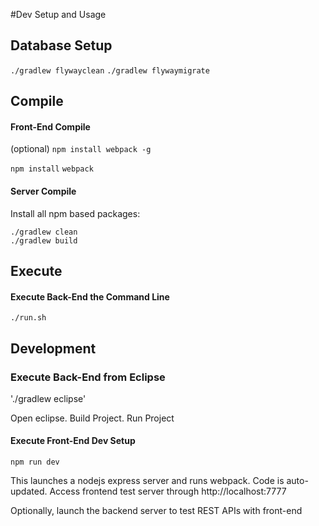 #Dev Setup and Usage

## Database Setup
`./gradlew flywayclean`
`./gradlew flywaymigrate`

## Compile 
#### Front-End Compile
(optional) `npm install webpack -g`

`npm install`
`webpack`

#### Server Compile
Install all npm based packages:

`./gradlew clean`   
`./gradlew build`

## Execute
#### Execute Back-End the Command Line
`./run.sh`


## Development

### Execute Back-End from Eclipse
'./gradlew eclipse'

Open eclipse. Build Project. Run Project

#### Execute Front-End Dev Setup
`npm run dev`

This launches a nodejs express server and runs webpack.  Code is auto-updated.
Access frontend test server through http://localhost:7777

Optionally, launch the backend server to test REST APIs with front-end
